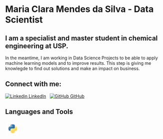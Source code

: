 # Maria Clara Mendes da Silva - Data Scientist

## I am a specialist and master student in chemical engineering at USP. 

In the meantime, I am working in Data Science Projects to be able to apply machine learning models and to improve results. 
This step is giving me knowlegde to find out solutions and make an impact on business. 

## Connect with me:

[![Linkedin](https://i.stack.imgur.com/gVE0j.png) LinkedIn](https://www.linkedin.com/maria-clara-silva)
&nbsp;
[![GitHub](https://i.stack.imgur.com/tskMh.png) GitHub](https://github.com/MariaClaraMendes)

## Languages and Tools

<img src="https://raw.githubusercontent.com/github/explore/80688e429a7d4ef2fca1e82350fe8e3517d3494d/topics/python/python.png" alt="Python" height="40" style="vertical-align:top; margin:4px">


